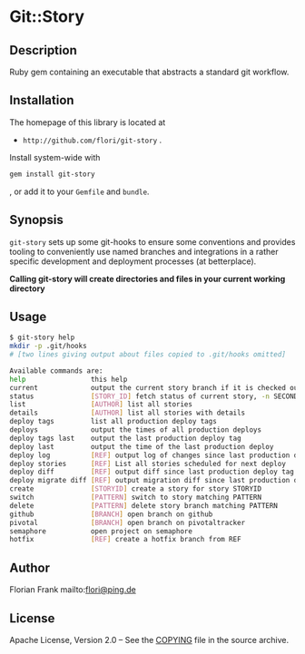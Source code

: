 # Git::Story

## Description

Ruby gem containing an executable that abstracts a standard git workflow.

## Installation

The homepage of this library is located at

* `http://github.com/flori/git-story` .

Install system-wide with

```bash
gem install git-story
```
, or add it to your `Gemfile` and `bundle`.

## Synopsis

`git-story` sets up some git-hooks to ensure some conventions and provides
tooling to conveniently use named branches and integrations in a rather
specific development and deployment processes (at betterplace).

**Calling git-story will create directories and files in your current working
directory**

## Usage

```bash
$ git-story help
mkdir -p .git/hooks
# [two lines giving output about files copied to .git/hooks omitted]

Available commands are:
help                this help
current             output the current story branch if it is checked out
status              [STORY_ID] fetch status of current story, -n SECONDS refreshes
list                [AUTHOR] list all stories
details             [AUTHOR] list all stories with details
deploy tags         list all production deploy tags
deploys             output the times of all production deploys
deploy tags last    output the last production deploy tag
deploy last         output the time of the last production deploy
deploy log          [REF] output log of changes since last production deploy tag
deploy stories      [REF] List all stories scheduled for next deploy
deploy diff         [REF] output diff since last production deploy tag
deploy migrate diff [REF] output migration diff since last production deploy tag
create              [STORYID] create a story for story STORYID
switch              [PATTERN] switch to story matching PATTERN
delete              [PATTERN] delete story branch matching PATTERN
github              [BRANCH] open branch on github
pivotal             [BRANCH] open branch on pivotaltracker
semaphore           open project on semaphore
hotfix              [REF] create a hotfix branch from REF
```

## Author

Florian Frank mailto:flori@ping.de

## License

Apache License, Version 2.0 – See the [COPYING](COPYING) file in the source archive.
